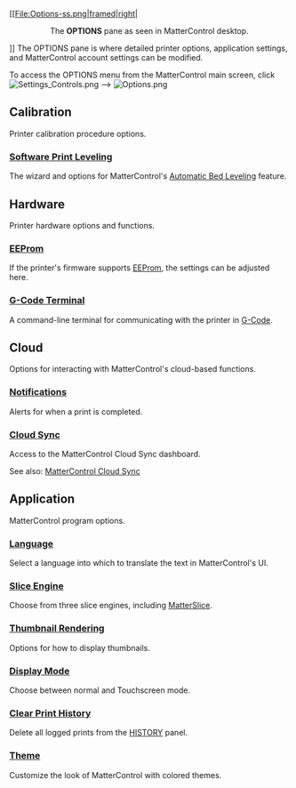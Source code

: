   
\[\[[File:Options-ss.png|framed|right](File:Options-ss.png%7Cframed%7Cright)|

<center>

The **OPTIONS** pane as seen in MatterControl desktop.

</center>

\]\] The OPTIONS pane is where detailed printer options, application
settings, and MatterControl account settings can be modified.

To access the OPTIONS menu from the MatterControl main screen, click
![Settings\_Controls.png](http://wiki.mattercontrol.com/images/4/42/Settings_Controls.png "Settings_Controls.png")
--\> ![Options.png](http://wiki.mattercontrol.com/images/8/8b/Options.png "Options.png")

## Calibration

Printer calibration procedure
options.

### [Software Print Leveling](options/software-print-leveling)

The wizard and options for MatterControl's [Automatic Bed
Leveling](automatic-print-leveling.md) feature.

## Hardware

Printer hardware options and functions.

### [EEProm](options/eeprom)

If the printer's firmware supports [EEProm](eeprom.md), the
settings can be adjusted here.

### [G-Code Terminal](options/g-code-terminal)

A command-line terminal for communicating with the printer in
[G-Code](g-code).

## Cloud

Options for interacting with MatterControl's cloud-based functions.

### [Notifications](options/notifications)

Alerts for when a print is completed.

### [Cloud Sync](options/cloud-sync)

Access to the MatterControl Cloud Sync dashboard.

See also: [MatterControl Cloud Sync](cloud.md)

## Application

MatterControl program options.

### [Language](options/language)

Select a language into which to translate the text in MatterControl's
UI.

### [Slice Engine](options/slice-engine)

Choose from three slice engines, including
[MatterSlice](matterslice.md).

### [Thumbnail Rendering](options/thumbnail-rendering)

Options for how to display thumbnails.

### [Display Mode](options/display-mode)

Choose between normal and Touchscreen mode.

### [Clear Print History](options/clear-print-history)

Delete all logged prints from the [HISTORY](history.md) panel.

### [Theme](options/theme)

Customize the look of MatterControl with colored themes.
